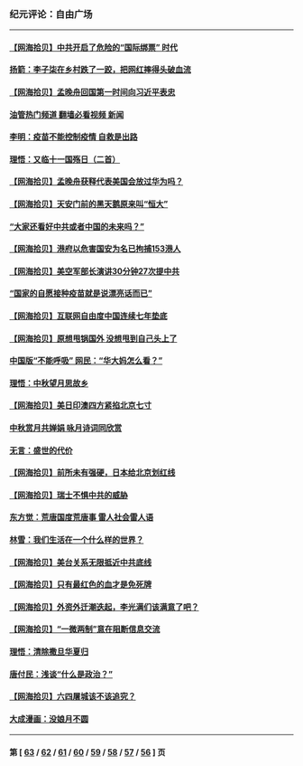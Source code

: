 ### 纪元评论：自由广场
---
#### [【网海拾贝】中共开启了危险的“国际绑票” 时代](../../pages/nsc993/n13265851.md?09290330) 
#### [扬箭：李子柒在乡村跌了一跤，把网红摔得头破血流](../../pages/nsc993/n13263133.md?09290330) 
#### [【网海拾贝】孟晚舟回国第一时间向习近平表忠](../../pages/nsc993/n13263071.md?09290330) 
#### [油管热门频道 翻墙必看视频 新闻](ok?09290330)
#### [李明：疫苗不能控制疫情 自救是出路](../../pages/nsc993/n13262613.md?09290330) 
#### [理悟：又临十一国殇日（二首）](../../pages/nsc993/n13262525.md?09290330) 
#### [【网海拾贝】孟晚舟获释代表美国会放过华为吗？](../../pages/nsc993/n13260990.md?09290330) 
#### [【网海拾贝】天安门前的黑天鹅原来叫“恒大”](../../pages/nsc993/n13259800.md?09290330) 
#### [“大家还看好中共或者中国的未来吗？”](../../pages/nsc993/n13259590.md?09290330) 
#### [【网海拾贝】港府以危害国安为名已拘捕153港人](../../pages/nsc993/n13257369.md?09290330) 
#### [【网海拾贝】美空军部长演讲30分钟27次提中共](../../pages/nsc993/n13254918.md?09290330) 
#### [“国家的自愿接种疫苗就是说漂亮话而已”](../../pages/nsc993/n13254862.md?09290330) 
#### [【网海拾贝】互联网自由度中国连续七年垫底](../../pages/nsc993/n13252244.md?09290330) 
#### [【网海拾贝】原想甩锅国外 没想甩到自己头上了](../../pages/nsc993/n13249727.md?09290330) 
#### [中国版“不能呼吸” 网民：“华大妈怎么看？”](../../pages/nsc993/n13249667.md?09290330) 
#### [理悟：中秋望月思故乡](../../pages/nsc993/n13248670.md?09290330) 
#### [【网海拾贝】美日印澳四方紧掐北京七寸](../../pages/nsc993/n13247358.md?09290330) 
#### [中秋赏月共婵娟 咏月诗词同欣赏](../../pages/nsc993/n13245718.md?09290330) 
#### [无言：盛世的代价](../../pages/nsc993/n13246214.md?09290330) 
#### [【网海拾贝】前所未有强硬，日本给北京划红线](../../pages/nsc993/n13243236.md?09290330) 
#### [【网海拾贝】瑞士不惧中共的威胁](../../pages/nsc993/n13241090.md?09290330) 
#### [东方觉：荒唐国度荒唐事 雷人社会雷人语](../../pages/nsc993/n13241022.md?09290330) 
#### [林雪：我们生活在一个什么样的世界？](../../pages/nsc993/n13236143.md?09290330) 
#### [【网海拾贝】美台关系无限抵近中共底线](../../pages/nsc993/n13238212.md?09290330) 
#### [【网海拾贝】只有最红色的血才是免死牌](../../pages/nsc993/n13235593.md?09290330) 
#### [【网海拾贝】外资外迁潮迭起，李光满们该满意了吧？](../../pages/nsc993/n13232287.md?09290330) 
#### [【网海拾贝】“一微两制”意在阻断信息交流](../../pages/nsc993/n13229519.md?09290330) 
#### [理悟：清除撒旦华夏归](../../pages/nsc993/n13229501.md?09290330) 
#### [唐付民：浅谈“什么是政治？”](../../pages/nsc993/n13228720.md?09290330) 
#### [【网海拾贝】六四屠城该不该追究？](../../pages/nsc993/n13227648.md?09290330) 
#### [大成漫画：没娘月不圆](../../pages/nsc993/n13227737.md?09290330) 

---
#### 第 [ [63](./63.md?09290330) / [62](./62.md?09290330) / [61](./61.md?09290330) / [60](./60.md?09290330) / [59](./59.md?09290330) / [58](./58.md?09290330) / [57](./57.md?09290330) / [56](./56.md?09290330) ] 页
